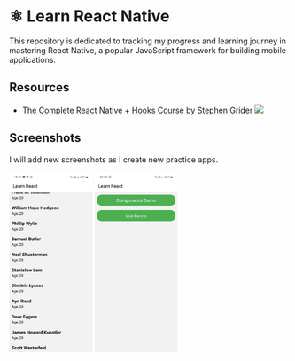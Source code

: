 # ⚛️ Learn React Native

This repository is dedicated to tracking my progress and learning journey in mastering React Native, a popular JavaScript framework for building mobile applications. 

## Resources

* [The Complete React Native + Hooks Course by Stephen Grider](https://www.udemy.com/course/the-complete-react-native-and-redux-course)  ![](https://geps.dev/progress/6?dangerColor=8BC34A&warningColor=8BC34A&successColor=8BC34A)

## Screenshots

I will add new screenshots as I create new practice apps.

<img src="screenshots/01.jpg" alt="list" width="150"> <img src="screenshots/02.jpg" alt="home" width="150"> 